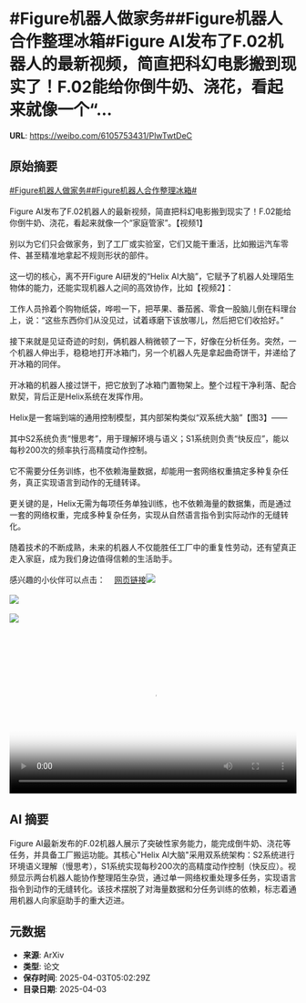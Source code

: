 # #Figure机器人做家务##Figure机器人合作整理冰箱#Figure AI发布了F.02机器人的最新视频，简直把科幻电影搬到现实了！F.02能给你倒牛奶、浇花，看起来就像一个“...

**URL**: https://weibo.com/6105753431/PlwTwtDeC

## 原始摘要

<a href="https://m.weibo.cn/search?containerid=231522type%3D1%26t%3D10%26q%3D%23Figure%E6%9C%BA%E5%99%A8%E4%BA%BA%E5%81%9A%E5%AE%B6%E5%8A%A1%23&amp;extparam=%23Figure%E6%9C%BA%E5%99%A8%E4%BA%BA%E5%81%9A%E5%AE%B6%E5%8A%A1%23" data-hide=""><span class="surl-text">#Figure机器人做家务#</span></a><a href="https://m.weibo.cn/search?containerid=231522type%3D1%26t%3D10%26q%3D%23Figure%E6%9C%BA%E5%99%A8%E4%BA%BA%E5%90%88%E4%BD%9C%E6%95%B4%E7%90%86%E5%86%B0%E7%AE%B1%23&amp;extparam=%23Figure%E6%9C%BA%E5%99%A8%E4%BA%BA%E5%90%88%E4%BD%9C%E6%95%B4%E7%90%86%E5%86%B0%E7%AE%B1%23" data-hide=""><span class="surl-text">#Figure机器人合作整理冰箱#</span></a><br><br>Figure AI发布了F.02机器人的最新视频，简直把科幻电影搬到现实了！F.02能给你倒牛奶、浇花，看起来就像一个“家庭管家”。【视频1】<br><br>别以为它们只会做家务，到了工厂或实验室，它们又能干重活，比如搬运汽车零件、甚至精准地拿起不规则形状的部件。<br><br>这一切的核心，离不开Figure AI研发的“Helix AI大脑”，它赋予了机器人处理陌生物体的能力，还能实现机器人之间的高效协作，比如【视频2】：<br><br>工作人员拎着个购物纸袋，哗啦一下，把苹果、番茄酱、零食一股脑儿倒在料理台上，说：“这些东西你们从没见过，试着琢磨下该放哪儿，然后把它们收拾好。”<br><br>接下来就是见证奇迹的时刻，俩机器人稍微顿了一下，好像在分析任务。突然，一个机器人伸出手，稳稳地打开冰箱门，另一个机器人先是拿起曲奇饼干，并递给了开冰箱的同伴。<br><br>开冰箱的机器人接过饼干，把它放到了冰箱门置物架上。整个过程干净利落、配合默契，背后正是Helix系统在发挥作用。<br><br>Helix是一套端到端的通用控制模型，其内部架构类似“双系统大脑”【图3】——<br><br>其中S2系统负责“慢思考”，用于理解环境与语义；S1系统则负责“快反应”，能以每秒200次的频率执行高精度动作控制。<br><br>它不需要分任务训练，也不依赖海量数据，却能用一套网络权重搞定多种复杂任务，真正实现语言到动作的无缝转译。<br><br>更关键的是，Helix无需为每项任务单独训练，也不依赖海量的数据集，而是通过一套的网络权重，完成多种复杂任务，实现从自然语言指令到实际动作的无缝转化。<br><br>随着技术的不断成熟，未来的机器人不仅能胜任工厂中的重复性劳动，还有望真正走入家庭，成为我们身边值得信赖的生活助手。<br><br>感兴趣的小伙伴可以点击：<a href="https://weibo.cn/sinaurl?u=https%3A%2F%2Fwww.figure.ai%2Fnews%2Fhelix" data-hide=""><span class="url-icon"><img style="width: 1rem;height: 1rem" src="https://h5.sinaimg.cn/upload/2015/09/25/3/timeline_card_small_web_default.png" referrerpolicy="no-referrer"></span><span class="surl-text">网页链接</span></a><img style="" src="https://tvax3.sinaimg.cn/large/006Fd7o3ly1i03h9bizsjj30zk0k0q3v.jpg" referrerpolicy="no-referrer"><br><br><img style="" src="https://tvax4.sinaimg.cn/large/006Fd7o3ly1i03h9c0v03j30zk0k0t9k.jpg" referrerpolicy="no-referrer"><br><br><img style="" src="https://tvax2.sinaimg.cn/large/006Fd7o3gy1i03h8u5o91j327u0rm4gh.jpg" referrerpolicy="no-referrer"><br><br><br clear="both"><div style="clear: both"></div><video controls="controls" poster="https://tvax2.sinaimg.cn/orj480/006Fd7o3ly1i03h9blgabj30zk0k0q3v.jpg" style="width: 100%"><source src="https://f.video.weibocdn.com/o0/scZna3Dvlx08nb9XUpPi01041200bhEr0E010.mp4?label=mp4_720p&amp;template=1280x720.25.0&amp;ori=0&amp;ps=1CwnkDw1GXwCQx&amp;Expires=1743660139&amp;ssig=uPZBc%2FRHtk&amp;KID=unistore,video"><source src="https://f.video.weibocdn.com/o0/kYAPhpjLlx08nb9WTeha010412006hNL0E010.mp4?label=mp4_hd&amp;template=852x480.25.0&amp;ori=0&amp;ps=1CwnkDw1GXwCQx&amp;Expires=1743660139&amp;ssig=rNuKxAbANe&amp;KID=unistore,video"><source src="https://f.video.weibocdn.com/o0/3k09su3dlx08nb9Wtmmk01041200446D0E010.mp4?label=mp4_ld&amp;template=640x360.25.0&amp;ori=0&amp;ps=1CwnkDw1GXwCQx&amp;Expires=1743660139&amp;ssig=%2FUG33vvLy7&amp;KID=unistore,video"><p>视频无法显示，请前往<a href="https://video.weibo.com/show?fid=1034%3A5151313038606391" target="_blank" rel="noopener noreferrer">微博视频</a>观看。</p></video>

## AI 摘要

Figure AI最新发布的F.02机器人展示了突破性家务能力，能完成倒牛奶、浇花等任务，并具备工厂搬运功能。其核心"Helix AI大脑"采用双系统架构：S2系统进行环境语义理解（慢思考），S1系统实现每秒200次的高精度动作控制（快反应）。视频显示两台机器人能协作整理陌生杂货，通过单一网络权重处理多任务，实现语言指令到动作的无缝转化。该技术摆脱了对海量数据和分任务训练的依赖，标志着通用机器人向家庭助手的重大迈进。

## 元数据

- **来源**: ArXiv
- **类型**: 论文
- **保存时间**: 2025-04-03T05:02:29Z
- **目录日期**: 2025-04-03
